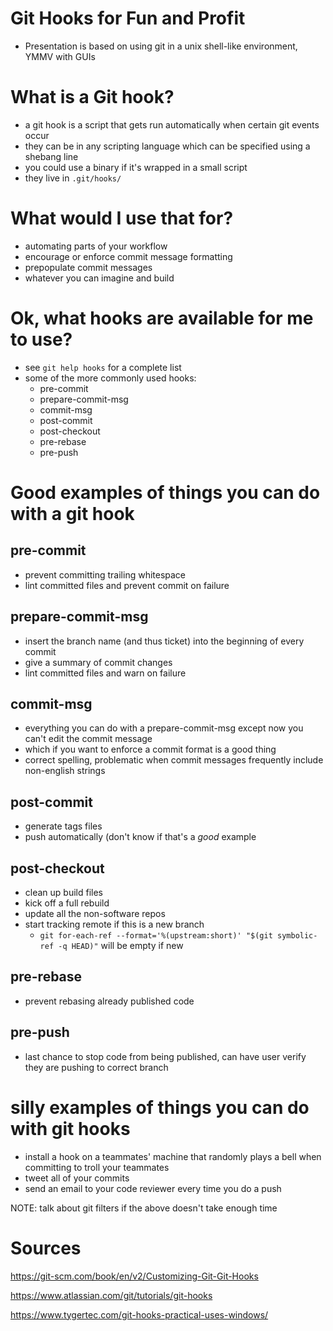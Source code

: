 Git Hooks for Fun and Profit
==============================
- Presentation is based on using git in a unix shell-like environment, YMMV with GUIs

What is a Git hook?
============================================================
- a git hook is a script that gets run automatically when certain git events occur
- they can be in any scripting language which can be specified using a shebang line
- you could use a binary if it's wrapped in a small script
- they live in ``.git/hooks/``


What would I use that for?
============================================================
- automating parts of your workflow
- encourage or enforce commit message formatting
- prepopulate commit messages
- whatever you can imagine and build


Ok, what hooks are available for me to use?
============================================================
- see ``git help hooks`` for a complete list
- some of the more commonly used hooks:
  - pre-commit
  - prepare-commit-msg
  - commit-msg
  - post-commit
  - post-checkout
  - pre-rebase
  - pre-push


Good examples of things you can do with a git hook
============================================================
pre-commit
------------------------------
- prevent committing trailing whitespace
- lint committed files and prevent commit on failure

prepare-commit-msg
------------------------------
- insert the branch name (and thus ticket) into the beginning of every commit
- give a summary of commit changes
- lint committed files and warn on failure

commit-msg
------------------------------
- everything you can do with a prepare-commit-msg except now you can't edit the commit message
- which if you want to enforce a commit format is a good thing
- correct spelling, problematic when commit messages frequently include non-english strings

post-commit
------------------------------
- generate tags files
- push automatically (don't know if that's a *good* example

post-checkout
------------------------------
- clean up build files
- kick off a full rebuild
- update all the non-software repos
- start tracking remote if this is a new branch
  - ``git for-each-ref --format='%(upstream:short)' "$(git symbolic-ref -q HEAD)"`` will be empty if new

pre-rebase
------------------------------
- prevent rebasing already published code

pre-push
------------------------------
- last chance to stop code from being published, can have user verify they are pushing to correct branch



silly examples of things you can do with git hooks
============================================================
- install a hook on a teammates' machine that randomly plays a bell when committing to troll your teammates
- tweet all of your commits
- send an email to your code reviewer every time you do a push

NOTE: talk about git filters if the above doesn't take enough time



Sources
==============================
https://git-scm.com/book/en/v2/Customizing-Git-Git-Hooks

https://www.atlassian.com/git/tutorials/git-hooks

https://www.tygertec.com/git-hooks-practical-uses-windows/
